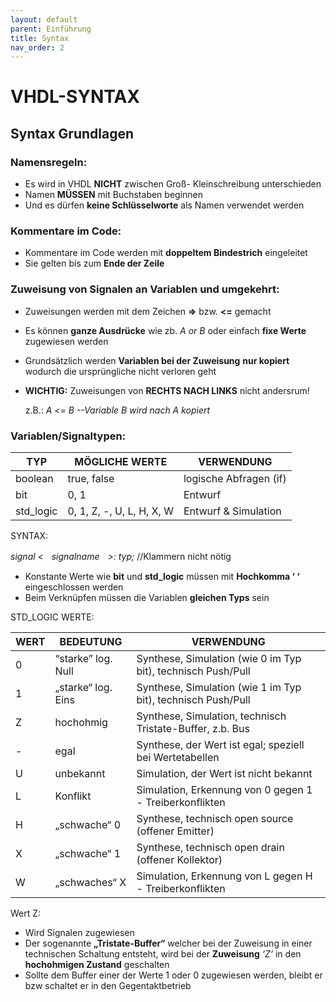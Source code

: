 ```yaml
---
layout: default
parent: Einführung
title: Syntax
nav_order: 2
---
```


# VHDL-SYNTAX

## Syntax Grundlagen

### Namensregeln:

- Es wird in VHDL **NICHT** zwischen Groß- Kleinschreibung unterschieden
- Namen **MÜSSEN** mit Buchstaben beginnen
- Und es dürfen **keine Schlüsselworte** als Namen verwendet werden

### Kommentare im Code:

- Kommentare im Code werden mit **doppeltem Bindestrich** eingeleitet
- Sie gelten bis zum **Ende der Zeile**

### Zuweisung von Signalen an Variablen und umgekehrt:

- Zuweisungen werden mit dem Zeichen **=>** bzw. **<=** gemacht
- Es können **ganze Ausdrücke** wie zb. *A or B* oder einfach **fixe Werte** zugewiesen werden
- Grundsätzlich werden **Variablen bei der Zuweisung** **nur kopiert** wodurch die ursprüngliche nicht verloren geht
- **WICHTIG:** Zuweisungen von **RECHTS NACH LINKS** nicht andersrum!
    
    z.B.: *A <= B --Variable B wird nach A kopiert*
    

### Variablen/Signaltypen:

| TYP | MÖGLICHE WERTE | VERWENDUNG |
| --- | --- | --- |
| boolean | true, false | logische Abfragen (if) |
| bit | 0, 1 | Entwurf |
| std_logic | 0, 1, Z, -, U, L, H, X, W | Entwurf & Simulation |

SYNTAX:

*signal <ㅤsignalnameㅤ>: typ;*  //Klammern nicht nötig 

- Konstante Werte wie **bit** und **std_logic** müssen mit **Hochkomma ‘ ‘** eingeschlossen werden
- Beim Verknüpfen müssen die Variablen **gleichen Typs** sein

STD_LOGIC WERTE:

| WERT | BEDEUTUNG | VERWENDUNG |
| --- | --- | --- |
| 0 | “starke” log. Null | Synthese, Simulation (wie 0 im Typ bit), technisch Push/Pull |
| 1 | „starke“ log. Eins | Synthese, Simulation (wie 1 im Typ bit), technisch Push/Pull |
| Z | hochohmig | Synthese, Simulation, technisch Tristate-Buffer, z.b. Bus |
| - | egal | Synthese, der Wert ist egal; speziell bei Wertetabellen |
| U | unbekannt | Simulation, der Wert ist nicht bekannt |
| L | Konflikt | Simulation, Erkennung von 0 gegen 1 - Treiberkonflikten |
| H | „schwache“ 0 | Synthese, technisch open source (offener Emitter) |
| X | „schwache“ 1 | Synthese, technisch open drain (offener Kollektor) |
| W | „schwaches“ X | Simulation, Erkennung von L gegen H - Treiberkonflikten |

Wert Z:

- Wird Signalen zugewiesen
- Der sogenannte **„Tristate-Buffer“** welcher bei der Zuweisung in einer technischen Schaltung entsteht, wird bei der **Zuweisung** *‘Z‘* in den **hochohmigen Zustand** geschalten
- Sollte dem Buffer einer der Werte 1 oder 0 zugewiesen werden, bleibt er bzw schaltet er in den Gegentaktbetrieb